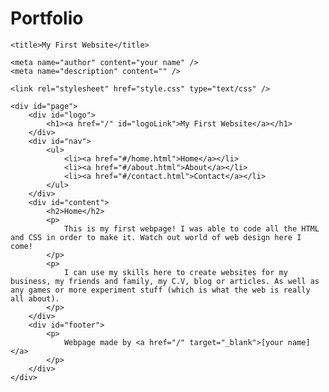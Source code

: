 # Portfolio

<!DOCTYPE html>
<html>
<head>

<!-- your webpage info goes here -->

    <title>My First Website</title>
	
	<meta name="author" content="your name" />
	<meta name="description" content="" />

<!-- you should always add your stylesheet (css) in the head tag so that it starts loading before the page html is being displayed -->	
	<link rel="stylesheet" href="style.css" type="text/css" />
	
</head>
<body>

<!-- webpage content goes here in the body -->

	<div id="page">
		<div id="logo">
			<h1><a href="/" id="logoLink">My First Website</a></h1>
		</div>
		<div id="nav">
			<ul>
				<li><a href="#/home.html">Home</a></li>
				<li><a href="#/about.html">About</a></li>
				<li><a href="#/contact.html">Contact</a></li>
			</ul>	
		</div>
		<div id="content">
			<h2>Home</h2>
			<p>
				This is my first webpage! I was able to code all the HTML and CSS in order to make it. Watch out world of web design here I come!
			</p>
			<p> 
				I can use my skills here to create websites for my business, my friends and family, my C.V, blog or articles. As well as any games or more experiment stuff (which is what the web is really all about). 
			</p>
		</div>
		<div id="footer">
			<p>
				Webpage made by <a href="/" target="_blank">[your name]</a>
			</p>
		</div>
	</div>
</body>
</html>
